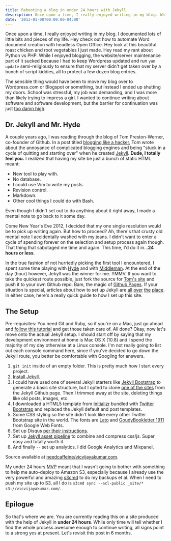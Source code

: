 ```yaml
---
title: Rebooting a blog in under 24 hours with Jekyll
description: Once upon a time, I really enjoyed writing in my blog. While I enjoyed blogging, the website/server maintenance part of it sucked because I had to keep Wordpress updated and run yum update semi-religiously to ensure that my server didn't get taken over by a bunch of script kiddies, all to protect a few dozen blog entries.
date: '2013-01-08T00:00:00-04:00'
---
```


Once upon a time, I really enjoyed writing in my blog. I documented lots of little bits and pieces of my life. Hey check out how to automate Word document creation with headless Open Office. Hey look at this beautiful roast chicken and root vegetables I just made. Hey read my rant about Python vs PHP. While I enjoyed blogging, the website/server maintenance part of it sucked because I had to keep Wordpress updated and run `yum update` semi-religiously to ensure that my server didn't get taken over by a bunch of script kiddies, all to protect a few dozen blog entries.

The sensible thing would have been to move my blog over to Wordpress.com or Blogspot or something, but instead I ended up shutting my doors. School was stressful, my job was demanding, and I was more than likely trying to impress a girl. I wanted to continue writing about software and software development, but the barrier for continuation was just [too damn high](https://www.google.com/search?num=10&site=imghp&tbm=isch&q=too+damn+high).

## Dr. Jekyll and Mr. Hyde
A couple years ago, I was reading through the blog of Tom Preston-Werner, co-founder of Github. In a post titled [blogging like a hacker](http://tom.preston-werner.com/2008/11/17/blogging-like-a-hacker.html), Tom wrote about the annoyance of complicated blogging engines and being "stuck in a cycle of quitting and starting over" when he created [Jekyll](https://github.com/mojombo/jekyll). <b>Dude, I totally feel you.</b> I realized that having my site be just a bunch of static HTML meant:

* New tool to play with.
* No database.
* I could use Vim to write my posts.
* Revision control.
* Markdown.
* Other cool things I could do with Bash.

Even though I didn't set out to do anything about it right away, I made a mental note to go back to it some day.

Come New Year's Eve 2012, I decided that my one single resolution would be to pick up writing again. But how to proceed? Ah, there's that crusty old mental note I accidentally washed with my jeans. I didn't want to enter a cycle of spending forever on the selection and setup process again though. That thing that sabotaged me time and again. This time, I'd do it in...<b>24 hours or less</b>.

In the true fashion of not hurriedly picking the first tool I encountered, I spent some time playing with [Hyde](https://github.com/lakshmivyas/hyde) and with [Middleman](https://github.com/middleman/middleman). At the end of the day (hour) however, Jekyll was the winner for me. YMMV. If you want to take the quickest route possible, just fork the source for [Tom's site](https://github.com/mojombo/mojombo.github.com) and push it to your own Github repo. Bam, the magic of [Github Pages](http://pages.github.com/). If your situation is special, articles about how to set up Jekyll are [all](http://jekyllbootstrap.com/) [over](http://net.tutsplus.com/tutorials/other/building-static-sites-with-jekyll/) [the](http://danielmcgraw.com/2011/04/14/The-Ultimate-Guide-To-Getting-Started-With-Jekyll-Part-1/) [place](http://paulstamatiou.com/how-to-wordpress-to-jekyll). In either case, here's a really quick guide to how I set up this site.

## The Setup

Pre-requisites: You need Git and Ruby, so if you're on a Mac, just go ahead and [follow this tutorial](http://www.moncefbelyamani.com/how-to-install-xcode-homebrew-git-rvm-ruby-on-mac/) and get those taken care of. All done? Okay, now let's move onto the actual Jekyll setup. I should start off by saying that my development environment at home is Mac OS X (10.8) and I spend the majority of my day otherwise at a Linux console. I'm not really going to list out each console command here, since if you've decided to go down the Jekyll route, you better be comfortable with Googling for answers.

1. `git init` inside of an empty folder. This is pretty much how I start every project.
2. [Install Jekyll](https://github.com/mojombo/jekyll/wiki/install).
3. I could have used one of several Jekyll starters like [Jekyll Bootstrap](http://jekyllbootstrap.com/) to generate a basic site structure, but I opted to clone [one of the sites](https://github.com/mojombo/jekyll/wiki/sites) from the Jekyll Github page. Then I trimmed away at the site, deleting things like old posts, images, etc.
4. I downloaded a HTML5 template from [Initializr](http://www.initializr.com/) bundled with [Twitter Bootstrap](http://twitter.github.com/bootstrap/) and replaced the Jekyll default and post templates.
5. Some CSS styling so the site didn't look like every other Twitter Bootstrap site in the world. The fonts are [Lato](http://www.google.com/webfonts/specimen/Lato) and [GoudyBookletter 1911](http://www.google.com/webfonts/specimen/Goudy+Bookletter+1911) from Google Web Fonts.
6. Set up Disqus [per their instructions](http://help.disqus.com/customer/portal/articles/472138-jekyll-installation-instructions).
7. Set up [Jekyll asset pipeline](https://github.com/matthodan/jekyll-asset-pipeline) to combine and compress css/js. Super easy and totally worth it.
8. And finally -- set up analytics. I did Google Analytics and Mixpanel.

Source available at <a href="http://github.com/needcaffeine/vicvijayakumar.com"><i class="icon-github"></i> needcaffeine/vicvijayakumar.com</a>.

My under 24 hours [MVP](http://en.wikipedia.org/wiki/Minimum_viable_product) meant that I wasn't going to bother with something to help me auto-deploy to Amazon S3, especially because I already use the very powerful and amazing [s3cmd](http://s3tools.org/s3cmd) to do my backups et al. When I need to push my site up to S3, all I do is `s3cmd sync --acl-public _site/* s3://vicvijayakumar.com/`.

## Epilogue
So that's where we are. You are currently reading this on a site produced with the help of Jekyll in **under 24 hours**. While only time will tell whether I find the whole process awesome enough to continue writing, all signs point to a strong yes at present. Let's revisit this post in 6 months.
